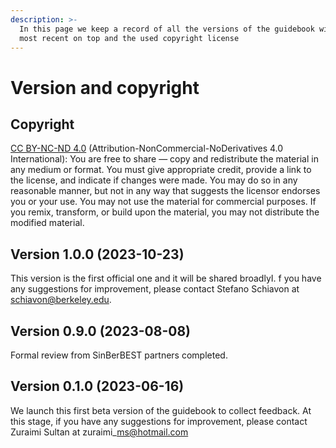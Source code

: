 ```yaml
---
description: >-
  In this page we keep a record of all the versions of the guidebook with the
  most recent on top and the used copyright license
---
```


# Version and copyright

## Copyright

[CC BY-NC-ND 4.0](https://creativecommons.org/licenses/by-nc-nd/4.0/) (Attribution-NonCommercial-NoDerivatives 4.0 International): You are free to share — copy and redistribute the material in any medium or format. You must give appropriate credit, provide a link to the license, and indicate if changes were made. You may do so in any reasonable manner, but not in any way that suggests the licensor endorses you or your use. You may not use the material for commercial purposes. If you remix, transform, or build upon the material, you may not distribute the modified material.

## Version 1.0.0 (2023-10-23)

This version is the first official one and it will be shared broadlyI. f you have any suggestions for improvement, please contact Stefano Schiavon at schiavon@berkeley.edu.

## Version 0.9.0 (2023-08-08)

Formal review from SinBerBEST partners completed.&#x20;

## Version 0.1.0 (2023-06-16)

We launch this first beta version of the guidebook to collect feedback. At this stage, if you have any suggestions for improvement, please contact Zuraimi Sultan at zuraimi\_ms@hotmail.com
